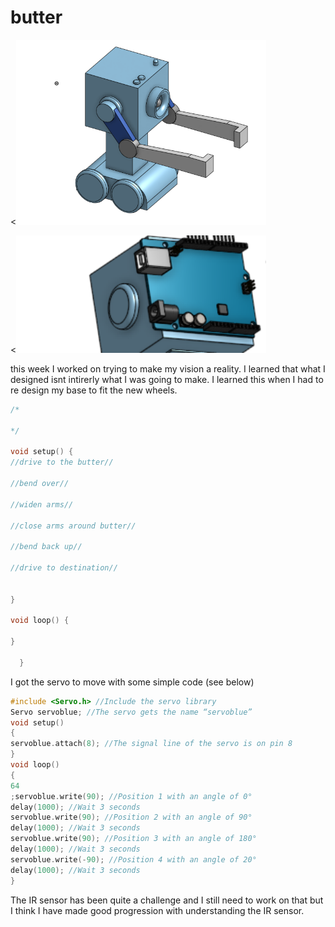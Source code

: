 # butter

<<img src="https://github.com/maxtimmins/butter/blob/main/Screenshot%202021-02-12%20at%2019.46.38.png?raw=true" width="400">


<<img src="https://github.com/maxtimmins/butter/blob/main/Capture.PNG?raw=true" width="400">

this week I worked on trying to make my vision a reality. I learned that what I designed isnt intirerly what I was going to make. I learned this when I had to re design my base to fit the new wheels.


```C++
/*

*/

void setup() {
//drive to the butter//

//bend over//

//widen arms//

//close arms around butter//

//bend back up//

//drive to destination//

    
}

void loop() {
    
}

  }
```
I got the servo to move with some simple code (see below)
```C++
#include <Servo.h> //Include the servo library
Servo servoblue; //The servo gets the name “servoblue”
void setup()
{
servoblue.attach(8); //The signal line of the servo is on pin 8
}
void loop()
{
64 
;servoblue.write(90); //Position 1 with an angle of 0°
delay(1000); //Wait 3 seconds
servoblue.write(90); //Position 2 with an angle of 90°
delay(1000); //Wait 3 seconds
servoblue.write(90); //Position 3 with an angle of 180°
delay(1000); //Wait 3 seconds
servoblue.write(-90); //Position 4 with an angle of 20°
delay(1000); //Wait 3 seconds
}
```

The IR sensor has been quite a challenge and I still need to work on that but I think I have made good progression with understanding the IR sensor.
